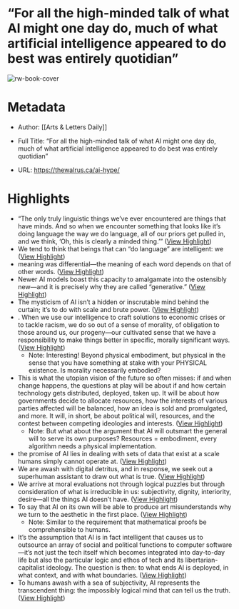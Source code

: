# “For all the high-minded talk of what AI might one day do, much of what artificial intelligence appeared to do best was entirely quotidian”

![rw-book-cover](https://walrus-assets.s3.amazonaws.com/img/Alang_JULAUG24_Marian-Bantjes-1200jpg.jpg)

# Metadata
- Author: [[Arts & Letters Daily]]
- Full Title: “For all the high-minded talk of what AI might one day do, much of what artificial intelligence appeared to do best was entirely quotidian”

- URL: https://thewalrus.ca/ai-hype/

# Highlights
- “The only truly linguistic things we’ve ever encountered are things that have minds. And so when we encounter something that looks like it’s doing language the way we do language, all of our priors get pulled in, and we think, ‘Oh, this is clearly a minded thing.’” ([View Highlight](https://read.readwise.io/read/01hz9kjr2ft7hmxb8mmfefz79a))
- We tend to think that beings that can “do language” are intelligent: we ([View Highlight](https://read.readwise.io/read/01hz9kjfgp3mfy0h8pgq3hr28g))
- meaning was differential—the meaning of each word depends on that of other words. ([View Highlight](https://read.readwise.io/read/01hz9kkxd8mkpcywq5awrzw7ta))
- Newer AI models boast this capacity to amalgamate into the ostensibly new—and it is precisely why they are called “generative.” ([View Highlight](https://read.readwise.io/read/01hz9kvqjrhx54se8b52fqbwzf))
- The mysticism of AI isn’t a hidden or inscrutable mind behind the curtain; it’s to do with scale and brute power. ([View Highlight](https://read.readwise.io/read/01hz9kx2pwv9spmjf018he01x8))
- . When we use our intelligence to craft solutions to economic crises or to tackle racism, we do so out of a sense of morality, of obligation to those around us, our progeny—our cultivated sense that we have a responsibility to make things better in specific, morally significant ways. ([View Highlight](https://read.readwise.io/read/01hz9kzna6zpx5kzb6xr35e3s6))
    - Note: Interesting! Beyond physical embodiment, but physical in the sense that you have something at stake with your PHYSICAL existence. Is morality necessarily embodied?
- This is what the utopian vision of the future so often misses: if and when change happens, the questions at play will be about if and how certain technology gets distributed, deployed, taken up. It will be about how governments decide to allocate resources, how the interests of various parties affected will be balanced, how an idea is sold and promulgated, and more. It will, in short, be about political will, resources, and the contest between competing ideologies and interests. ([View Highlight](https://read.readwise.io/read/01hz9m8fz10m49j3k01wpkvv8v))
    - Note: But what about the argument that AI will outsmart the general will to serve its own purposes? Resources = embodiment, every algorithm needs a physical implementation.
- the promise of AI lies in dealing with sets of data that exist at a scale humans simply cannot operate at. ([View Highlight](https://read.readwise.io/read/01hz9md8g0r96bjax0axprhxrp))
- We are awash with digital detritus, and in response, we seek out a superhuman assistant to draw out what is true. ([View Highlight](https://read.readwise.io/read/01hz9mdnjq9pe02n3zqdwwc244))
- We arrive at moral evaluations not through logical puzzles but through consideration of what is irreducible in us: subjectivity, dignity, interiority, desire—all the things AI doesn’t have. ([View Highlight](https://read.readwise.io/read/01hz9me2aa12kz9mn4m5dnjm5r))
- To say that AI on its own will be able to produce art misunderstands why we turn to the aesthetic in the first place. ([View Highlight](https://read.readwise.io/read/01hz9medb2qwtapfy1rt7kjace))
    - Note: Similar to the requirement that mathematical proofs be comprehensible to humans.
- It’s the assumption that AI is in fact intelligent that causes us to outsource an array of social and political functions to computer software—it’s not just the tech itself which becomes integrated into day-to-day life but also the particular logic and ethos of tech and its libertarian-capitalist ideology. The question is then: to what ends AI is deployed, in what context, and with what boundaries. ([View Highlight](https://read.readwise.io/read/01hz9mk777sx4q1pxv4n9vj9y1))
- To humans awash with a sea of subjectivity, AI represents the transcendent thing: the impossibly logical mind that can tell us the truth. ([View Highlight](https://read.readwise.io/read/01hz9mr39jc17q3t7ndgja2a9f))
